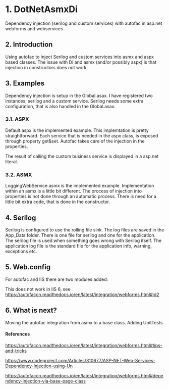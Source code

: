 # 1. DotNetAsmxDi
Dependency injection (serilog and custom services) with autofac in asp.net webforms and webservices

## 2. Introduction

Using autofac to inject Serilog and custom services into asmx and aspx based classes.
The issue with DI and asmx (and/or possibly aspx) is that injection in constructors does not work.

## 3. Examples
Dependency injection is setup in the Global.asax. I have registered two instances; serilog and a custom service.
Serilog needs some extra configuration, that is also handled in the Global.asax.

### 3.1. ASPX
Default.aspx is the implemented example. This implemtation is pretty straightforward. 
Each service that is needed in the aspx class, is exposed through property get&set.
Autofac takes care of the injection in the properties.

The result of calling the custom business service is displayed in a asp.net literal.

### 3.2. ASMX
LoggingWebService.asmx is the implemented example.
Implementation within an asmx is a little bit different. The process of injection into properties is not done through an automatic process.
There is need for a little bit extra code, that is done in the constructor.

## 4. Serilog
Serilog is configured to use the rolling file sink. The log files are saved in the App_Data folder.
There is one file for serilog and one for the application. The serilog file is used when something goes wrong with Serilog itself.
The application log file is the standard file for the application info, warning, exceptions etc.

## 5. Web.config
For autofac and IIS there are two modules added:
<add name="ContainerDisposal" type="Autofac.Integration.Web.ContainerDisposalModule, Autofac.Integration.Web" preCondition="managedHandler" />
<add name="PropertyInjection" type="Autofac.Integration.Web.Forms.PropertyInjectionModule, Autofac.Integration.Web" preCondition="managedHandler" />

This does not work in IIS 6, see https://autofaccn.readthedocs.io/en/latest/integration/webforms.html#id2

## 6. What is next?
Moving the autofac integration from asmx to a base class.
Adding UnitTests

#### References
https://autofaccn.readthedocs.io/en/latest/integration/webforms.html#tips-and-tricks

https://www.codeproject.com/Articles/310677/ASP-NET-Web-Services-Dependency-Injection-using-Un

https://autofaccn.readthedocs.io/en/latest/integration/webforms.html#dependency-injection-via-base-page-class


